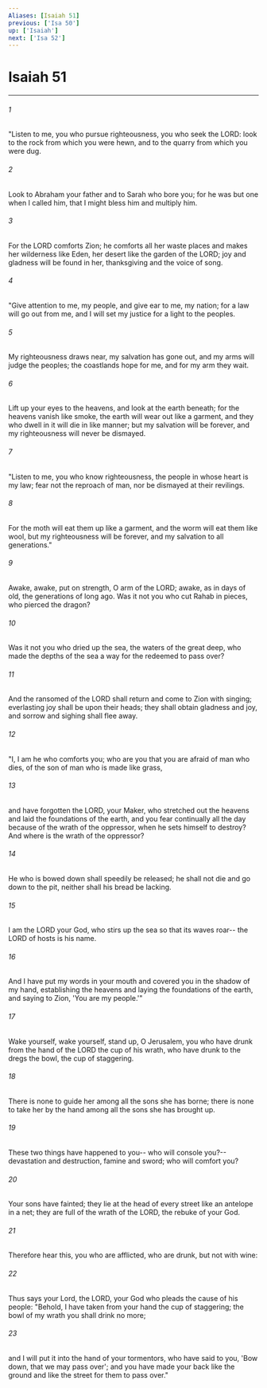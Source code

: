 ```yaml
---
Aliases: [Isaiah 51]
previous: ['Isa 50']
up: ['Isaiah']
next: ['Isa 52']
---
```

# Isaiah 51

***

 

###### 1 
"Listen to me, you who pursue righteousness, 
 you who seek the LORD: 
 look to the rock from which you were hewn, 
 and to the quarry from which you were dug. 
 
 

###### 2 
Look to Abraham your father 
 and to Sarah who bore you; 
 for he was but one when I called him, 
 that I might bless him and multiply him. 
 
 

###### 3 
For the LORD comforts Zion; 
 he comforts all her waste places 
 and makes her wilderness like Eden, 
 her desert like the garden of the LORD; 
 joy and gladness will be found in her, 
 thanksgiving and the voice of song.
 
 

###### 4 
"Give attention to me, my people, 
 and give ear to me, my nation; 
 for a law will go out from me, 
 and I will set my justice for a light to the peoples. 
 
 

###### 5 
My righteousness draws near, 
 my salvation has gone out, 
 and my arms will judge the peoples; 
 the coastlands hope for me, 
 and for my arm they wait. 
 
 

###### 6 
Lift up your eyes to the heavens, 
 and look at the earth beneath; 
 for the heavens vanish like smoke, 
 the earth will wear out like a garment, 
 and they who dwell in it will die in like manner; 
 but my salvation will be forever, 
 and my righteousness will never be dismayed.
 
 

###### 7 
"Listen to me, you who know righteousness, 
 the people in whose heart is my law; 
 fear not the reproach of man, 
 nor be dismayed at their revilings. 
 
 

###### 8 
For the moth will eat them up like a garment, 
 and the worm will eat them like wool, 
 but my righteousness will be forever, 
 and my salvation to all generations."
 
 

###### 9 
Awake, awake, put on strength, 
 O arm of the LORD; 
 awake, as in days of old, 
 the generations of long ago. 
 Was it not you who cut Rahab in pieces, 
 who pierced the dragon? 
 
 

###### 10 
Was it not you who dried up the sea, 
 the waters of the great deep, 
 who made the depths of the sea a way 
 for the redeemed to pass over? 
 
 

###### 11 
And the ransomed of the LORD shall return 
 and come to Zion with singing; 
 everlasting joy shall be upon their heads; 
 they shall obtain gladness and joy, 
 and sorrow and sighing shall flee away.
 
 

###### 12 
"I, I am he who comforts you; 
 who are you that you are afraid of man who dies, 
 of the son of man who is made like grass, 
 
 

###### 13 
and have forgotten the LORD, your Maker, 
 who stretched out the heavens 
 and laid the foundations of the earth, 
 and you fear continually all the day 
 because of the wrath of the oppressor, 
 when he sets himself to destroy? 
 And where is the wrath of the oppressor? 
 
 

###### 14 
He who is bowed down shall speedily be released; 
 he shall not die and go down to the pit, 
 neither shall his bread be lacking. 
 
 

###### 15 
I am the LORD your God, 
 who stirs up the sea so that its waves roar-- 
 the LORD of hosts is his name. 
 
 

###### 16 
And I have put my words in your mouth 
 and covered you in the shadow of my hand, 
 establishing the heavens 
 and laying the foundations of the earth, 
 and saying to Zion, 'You are my people.'"
 
 

###### 17 
Wake yourself, wake yourself, 
 stand up, O Jerusalem, 
 you who have drunk from the hand of the LORD 
 the cup of his wrath, 
 who have drunk to the dregs 
 the bowl, the cup of staggering. 
 
 

###### 18 
There is none to guide her 
 among all the sons she has borne; 
 there is none to take her by the hand 
 among all the sons she has brought up. 
 
 

###### 19 
These two things have happened to you-- 
 who will console you?-- 
 devastation and destruction, famine and sword; 
 who will comfort you? 
 
 

###### 20 
Your sons have fainted; 
 they lie at the head of every street 
 like an antelope in a net; 
 they are full of the wrath of the LORD, 
 the rebuke of your God.
 
 

###### 21 
Therefore hear this, you who are afflicted, 
 who are drunk, but not with wine: 
 
 

###### 22 
Thus says your Lord, the LORD, 
 your God who pleads the cause of his people: 
 "Behold, I have taken from your hand the cup of staggering; 
 the bowl of my wrath you shall drink no more; 
 
 

###### 23 
and I will put it into the hand of your tormentors, 
 who have said to you, 
 'Bow down, that we may pass over'; 
 and you have made your back like the ground 
 and like the street for them to pass over."
 
